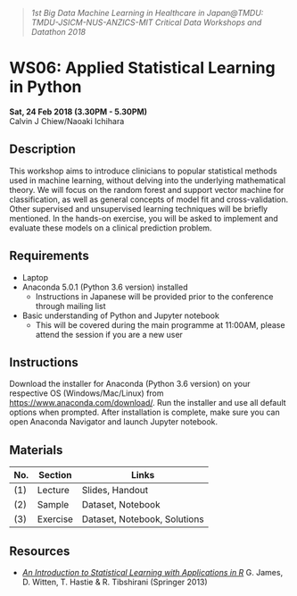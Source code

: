 > *1st Big Data Machine Learning in Healthcare in Japan@TMDU:<br>
> TMDU-JSICM-NUS-ANZICS-MIT Critical Data Workshops and Datathon 2018*

# WS06: Applied Statistical Learning in Python
**Sat, 24 Feb 2018 (3.30PM - 5.30PM)**<br>
Calvin J Chiew/Naoaki Ichihara

## Description
This workshop aims to introduce clinicians to popular statistical methods used in machine learning, without delving into the underlying mathematical theory. We will focus on the random forest and support vector machine for classification, as well as general concepts of model fit and cross-validation. Other supervised and unsupervised learning techniques will be briefly mentioned. In the hands-on exercise, you will be asked to implement and evaluate these models on a clinical prediction problem.

## Requirements
- Laptop 
- Anaconda 5.0.1 (Python 3.6 version) installed 
  - Instructions in Japanese will be provided prior to the conference through mailing list
- Basic understanding of Python and Jupyter notebook
  - This will be covered during the main programme at 11:00AM, please attend the session if you are a new user

## Instructions
Download the installer for Anaconda (Python 3.6 version) on your respective OS (Windows/Mac/Linux) from https://www.anaconda.com/download/. Run the installer and use all default options when prompted. After installation is complete, make sure you can open Anaconda Navigator and launch Jupyter notebook.

## Materials

No. | Section  | Links
--- | -------- | --------
(1) | Lecture  | Slides, Handout
(2) | Sample   | Dataset, Notebook
(3) | Exercise | Dataset, Notebook, Solutions

## Resources

- *[An Introduction to Statistical Learning with Applications in R](http://www-bcf.usc.edu/~gareth/ISL/)* G. James, D. Witten, T. Hastie & R. Tibshirani (Springer 2013)
